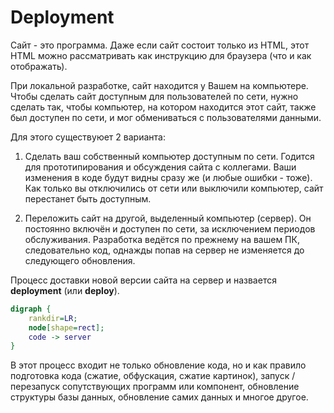 # Deployment

Сайт - это программа. Даже если сайт состоит только из HTML, этот HTML можно рассматривать как инструкцию для браузера (что и как отображать).

При локальной разработке, сайт находится у Вашем на компьютере. Чтобы сделать сайт доступным для пользователей по сети, нужно сделать так, чтобы компьютер, на котором находится этот сайт, также был доступен по сети, и мог обмениваться с пользователями данными.

Для этого существуюет 2 варианта:

1. Сделать ваш собственный компьютер доступным по сети. Годится для прототипирования и обсуждения сайта с коллегами. Ваши изменения в коде будут видны сразу же (и любые ошибки - тоже). Как только вы отключились от сети или выключили компьютер, сайт перестанет быть доступным.

2. Переложить сайт на другой, выделенный компьютер (сервер). Он постоянно включён и доступен по сети, за исключением периодов обслуживания. Разработка ведётся по прежнему на вашем ПК, следовательно код, однажды попав на сервер не изменяется до следующего обновления.

Процесс доставки новой версии сайта на сервер и назвается **deployment** (или **deploy**).

```dot
digraph {
    rankdir=LR;
    node[shape=rect];
    code -> server
}
```

В этот процесс входит не только обновление кода, но и как правило подготовка кода (сжатие, обфускация, сжатие картинок), запуск / перезапуск сопутствующих программ или компонент, обновление структуры базы данных, обновление самих данных и многое другое.

